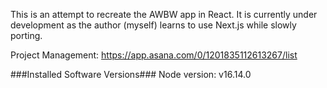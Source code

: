 This is an attempt to recreate the AWBW app in React. It is currently under development as the author (myself) learns to use Next.js while slowly porting.

Project Management: https://app.asana.com/0/1201835112613267/list

###Installed Software Versions###
Node version: v16.14.0